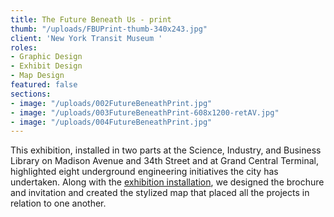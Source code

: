 ```yaml
---
title: The Future Beneath Us - print
thumb: "/uploads/FBUPrint-thumb-340x243.jpg"
client: 'New York Transit Museum '
roles:
- Graphic Design
- Exhibit Design
- Map Design
featured: false
sections:
- image: "/uploads/002FutureBeneathPrint.jpg"
- image: "/uploads/003FutureBeneathPrint-608x1200-retAV.jpg"
- image: "/uploads/004FutureBeneathPrint.jpg"
---
```


This exhibition, installed in two parts at the Science, Industry, and Business Library on Madison Avenue and 34th Street and at Grand Central Terminal, highlighted eight underground engineering initiatives the city has undertaken. Along with the <a href="http://thegraphicsoffice.com/portfolio/the-future-beneath-us/">exhibition installation</a>, we designed the brochure and invitation and created the stylized map that placed all the projects in relation to one another.
